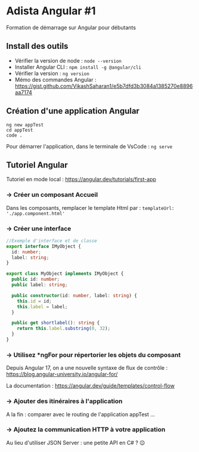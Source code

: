 # Adista Angular #1
Formation de démarrage sur Angular pour débutants


## Install des outils

- Vérifier la version de node : ``node --version``
- Installer Angular CLI : ``npm install -g @angular/cli``
- Vérifier la version : ``ng version``
- Mémo des commandes Angular : https://gist.github.com/VikashSaharan1/e5b7dfd3b3084a1385270e8896aa7174

## Création d'une application Angular

```
ng new appTest
cd appTest
code .
```

Pour démarrer l'application, dans le terminale de VsCode : ``ng serve``

## Tutoriel Angular 

Tutoriel en mode local : https://angular.dev/tutorials/first-app

### -> Créer un composant Accueil

Dans les composants, remplacer le template Html par : ``templateUrl: './app.component.html'``


### -> Créer une interface

```Typescript
//Exemple d'interface et de classe
export interface IMyObject {
  id: number;
  label: string;
}

export class MyObject implements IMyObject {
  public id: number;
  public label: string;

  public constructor(id: number, label: string) {
    this.id = id;
    this.label = label;
  }

  public get shortlabel(): string {
    return this.label.substring(0, 32);
  }
}
```

### -> Utilisez *ngFor pour répertorier les objets du composant

Depuis Angular 17, on a une nouvelle  syntaxe de flux de contrôle : https://blog.angular-university.io/angular-for/

La documentation : https://angular.dev/guide/templates/control-flow

### -> Ajouter des itinéraires à l'application

A la fin : comparer avec le routing de l'application appTest ...

### -> Ajoutez la communication HTTP à votre application

Au lieu d'utiliser JSON Server : une petite API en C# ? 😉



